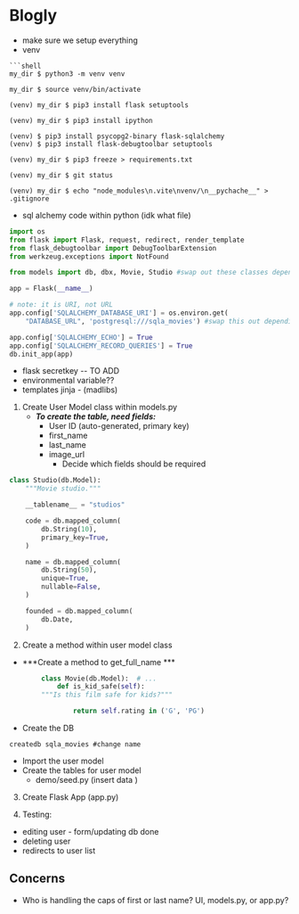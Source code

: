 # Blogly

- make sure we setup everything
- venv
```shell
```shell
my_dir $ python3 -m venv venv

my_dir $ source venv/bin/activate

(venv) my_dir $ pip3 install flask setuptools

(venv) my_dir $ pip3 install ipython

(venv) $ pip3 install psycopg2-binary flask-sqlalchemy
(venv) $ pip3 install flask-debugtoolbar setuptools

(venv) my_dir $ pip3 freeze > requirements.txt

(venv) my_dir $ git status

(venv) my_dir $ echo "node_modules\n.vite\nvenv/\n__pychache__" > .gitignore

```

- sql alchemy code within python (idk what file)

```python
import os
from flask import Flask, request, redirect, render_template
from flask_debugtoolbar import DebugToolbarExtension
from werkzeug.exceptions import NotFound

from models import db, dbx, Movie, Studio #swap out these classes depending on project

app = Flask(__name__)

# note: it is URI, not URL
app.config['SQLALCHEMY_DATABASE_URI'] = os.environ.get(
    "DATABASE_URL", 'postgresql:///sqla_movies') #swap this out depending on DB being used

app.config['SQLALCHEMY_ECHO'] = True
app.config['SQLALCHEMY_RECORD_QUERIES'] = True
db.init_app(app)

```

- flask secretkey -- TO ADD
- environmental variable??
- templates jinja - (madlibs)


1. Create User Model class within models.py
    - ***To create the table, need fields:***
        - User ID (auto-generated, primary key)
        - first_name
        - last_name
        - image_url
            - Decide which fields should be required

```python
class Studio(db.Model):
    """Movie studio."""

    __tablename__ = "studios"

    code = db.mapped_column(
        db.String(10),
        primary_key=True,
    )

    name = db.mapped_column(
        db.String(50),
        unique=True,
        nullable=False,
    )

    founded = db.mapped_column(
        db.Date,
    )
```
2. Create a method within user model class
- ***Create a method to  get_full_name ***

```python
        class Movie(db.Model):  # ...
            def is_kid_safe(self):
        """Is this film safe for kids?"""

                return self.rating in ('G', 'PG')
```


- Create the DB
```shell
createdb sqla_movies #change name
```
- Import the user model
- Create the tables for user model
    - demo/seed.py (insert data )


3. Create Flask App (app.py)


4. Testing:

- editing user - form/updating db done
- deleting user
- redirects to user list




## Concerns
- Who is handling the caps of first or last name? UI, models.py, or app.py?
